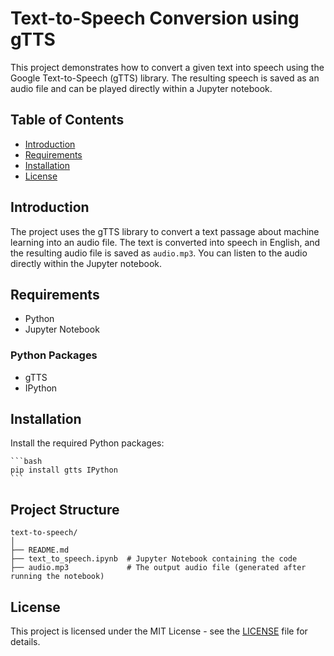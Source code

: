 # Text-to-Speech Conversion using gTTS

This project demonstrates how to convert a given text into speech using the Google Text-to-Speech (gTTS) library. 
The resulting speech is saved as an audio file and can be played directly within a Jupyter notebook.

## Table of Contents

- [Introduction](#introduction)
- [Requirements](#requirements)
- [Installation](#installation)
- [License](#license)

## Introduction

The project uses the gTTS library to convert a text passage about machine learning into an audio file. The text is converted into speech in English, and the resulting audio file is saved as `audio.mp3`. 
You can listen to the audio directly within the Jupyter notebook.

## Requirements

- Python 
- Jupyter Notebook

### Python Packages

- gTTS
- IPython

## Installation

Install the required Python packages:

    ```bash
    pip install gtts IPython
    ```

## Project Structure

```plaintext
text-to-speech/
│
├── README.md
├── text_to_speech.ipynb  # Jupyter Notebook containing the code
├── audio.mp3             # The output audio file (generated after running the notebook)
```

## License

This project is licensed under the MIT License - see the [LICENSE](LICENSE) file for details.
